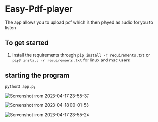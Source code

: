 # Easy-Pdf-player
The app allows you to upload pdf which is then played as audio for you to listen
## To get started
1. install the requirements through
`pip install -r requirements.txt`
or
`pip3 install -r requirements.txt` for linux and mac users

## starting the program
`python3 app.py`


![Screenshot from 2023-04-17 23-55-37](https://user-images.githubusercontent.com/60265803/232608798-3859c0c3-eef2-47f1-88de-7e44bd0b2dcc.png)

![Screenshot from 2023-04-18 00-01-58](https://user-images.githubusercontent.com/60265803/232610144-9b42112d-7dcd-41b0-821f-1e8eec5fc775.png)

![Screenshot from 2023-04-17 23-55-24](https://user-images.githubusercontent.com/60265803/232608841-caad1f9e-acb3-4583-ab39-eedbd4d6abdf.png)

